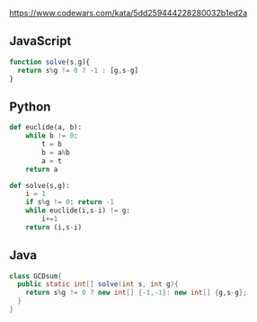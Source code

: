 https://www.codewars.com/kata/5dd259444228280032b1ed2a

## JavaScript
```js
function solve(s,g){
  return s%g != 0 ? -1 : [g,s-g]
}
```

## Python
```python
def euclide(a, b):
    while b != 0:
        t = b
        b = a%b
        a = t
    return a

def solve(s,g):
    i = 1
    if s%g != 0: return -1
    while euclide(i,s-i) != g:
        i+=1
    return (i,s-i)
```

## Java
```java
class GCDsum{
  public static int[] solve(int s, int g){
    return s%g != 0 ? new int[] {-1,-1}: new int[] {g,s-g};
  }
}
```